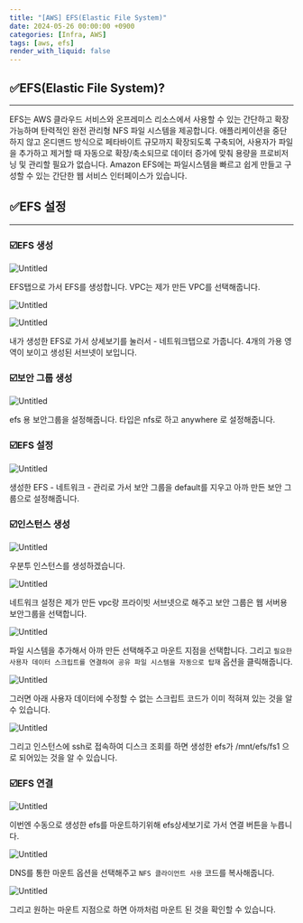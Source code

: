 ```yaml
---
title: "[AWS] EFS(Elastic File System)"
date: 2024-05-26 00:00:00 +0900
categories: [Infra, AWS]
tags: [aws, efs]
render_with_liquid: false
---
```


## ✅EFS(Elastic File System)?

---

EFS는 AWS 클라우드 서비스와 온프레미스 리소스에서 사용할 수 있는 간단하고 확장 가능하며 탄력적인 완전 관리형 NFS 파일 시스템을 제공합니다. 애플리케이션을 중단하지 않고 온디맨드 방식으로 페타바이트 규모까지 확장되도록 구축되어, 사용자가 파일을 추가하고 제거할 때 자동으로 확장/축소되므로 데이터 증가에 맞춰 용량을 프로비저닝 및 관리할 필요가 없습니다. Amazon EFS에는 파일시스템을 빠르고 쉽게 만들고 구성할 수 있는 간단한 웹 서비스 인터페이스가 있습니다.

## ✅EFS 설정

---

### ☑️EFS 생성

![Untitled](/assets/img/Infra/AWS/efs/Untitled.png)

EFS탭으로 가서 EFS를 생성합니다. VPC는 제가 만든 VPC를 선택해줍니다.

![Untitled](/assets/img/Infra/AWS/efs/Untitled%201.png)

![Untitled](/assets/img/Infra/AWS/efs/Untitled%202.png)

내가 생성한 EFS로 가서 상세보기를 눌러서 - 네트워크탭으로 가줍니다. 4개의 가용 영역이 보이고 생성된 서브넷이 보입니다.

### ☑️보안 그룹 생성

![Untitled](/assets/img/Infra/AWS/efs/Untitled%203.png)

efs 용 보안그룹을 설정해줍니다. 타입은 nfs로 하고 anywhere 로 설정해줍니다.

### ☑️EFS 설정

![Untitled](/assets/img/Infra/AWS/efs/Untitled%204.png)

생성한 EFS - 네트워크 - 관리로 가서 보안 그룹을 default를 지우고 아까 만든 보안 그룹으로 설정해줍니다.

### ☑️인스턴스 생성

![Untitled](/assets/img/Infra/AWS/efs/Untitled%205.png)

우분투 인스턴스를 생성하겠습니다.

![Untitled](/assets/img/Infra/AWS/efs/Untitled%206.png)

네트워크 설정은 제가 만든 vpc랑 프라이빗 서브넷으로 해주고 보안 그룹은 웹 서버용 보안그룹을 선택합니다.

![Untitled](/assets/img/Infra/AWS/efs/Untitled%207.png)

파일 시스템을 추가해서 아까 만든 선택해주고 마운트 지점을 선택합니다. 그리고 `필요한 사용자 데이터 스크립트를 연결하여 공유 파일 시스템을 자동으로 탑재` 옵션을 클릭해줍니다.

![Untitled](/assets/img/Infra/AWS/efs/Untitled%208.png)

그러면 아래 사용자 데이터에 수정할 수 없는 스크립트 코드가 이미 적혀져 있는 것을 알 수 있습니다.

![Untitled](/assets/img/Infra/AWS/efs/Untitled%209.png)

그리고 인스턴스에 ssh로 접속하여 디스크 조회를 하면 생성한 efs가 /mnt/efs/fs1 으로 되어있는 것을 알 수 있습니다.

### ☑️EFS 연결

![Untitled](/assets/img/Infra/AWS/efs/Untitled%2010.png)

이번엔 수동으로 생성한 efs를 마운트하기위해 efs상세보기로 가서 연결 버튼을 누릅니다.

![Untitled](/assets/img/Infra/AWS/efs/Untitled%2011.png)

DNS를 통한 마운트 옵션을 선택해주고 `NFS 클라이언트 사용` 코드를 복사해줍니다.

![Untitled](/assets/img/Infra/AWS/efs/Untitled%2012.png)

그리고 원하는 마운트 지점으로 하면 아까처럼 마운트 된 것을 확인할 수 있습니다.
